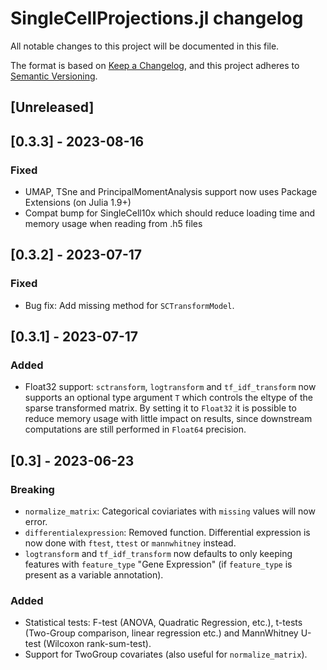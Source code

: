 # SingleCellProjections.jl changelog

All notable changes to this project will be documented in this file.

The format is based on [Keep a Changelog](https://keepachangelog.com/en/1.0.0/),
and this project adheres to [Semantic Versioning](https://semver.org/spec/v2.0.0.html).

## [Unreleased]

## [0.3.3] - 2023-08-16

### Fixed
* UMAP, TSne and PrincipalMomentAnalysis support now uses Package Extensions (on Julia 1.9+)
* Compat bump for SingleCell10x which should reduce loading time and memory usage when reading from .h5 files

## [0.3.2] - 2023-07-17

### Fixed

* Bug fix: Add missing method for `SCTransformModel`.

## [0.3.1] - 2023-07-17

### Added

* Float32 support: `sctransform`, `logtransform` and `tf_idf_transform` now supports an optional type argument `T` which controls the eltype of the sparse transformed matrix. By setting it to `Float32` it is possible to reduce memory usage with little impact on results, since downstream computations are still performed in `Float64` precision.

## [0.3] - 2023-06-23

### Breaking

* `normalize_matrix`: Categorical coviariates with `missing` values will now error.
* `differentialexpression`: Removed function. Differential expression is now done with `ftest`, `ttest` or `mannwhitney` instead.
* `logtransform` and `tf_idf_transform` now defaults to only keeping features with `feature_type` "Gene Expression" (if `feature_type` is present as a variable annotation).

### Added

* Statistical tests: F-test (ANOVA, Quadratic Regression, etc.), t-tests (Two-Group comparison, linear regression etc.) and MannWhitney U-test (Wilcoxon rank-sum-test).
* Support for TwoGroup covariates (also useful for `normalize_matrix`).
